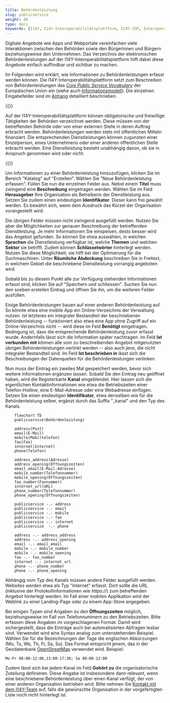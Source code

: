 ```yaml
---
title: Behördenleistung
slug: publicservice
weight: 40
type: docs
keywords: [I14Y, I14Y-Interoperabilitätsplattform, I14Y-IOP, Interoperabilität, Behördenleistung, öffentliche Dienstleistung, Website, Portal, Webapp, App, Mobile App, Applikation, Verzeichnis, Schweiz]
---
```


Digitale Angebote wie Apps und Webportale vereinfachen viele Interaktionen zwischen den Behörden sowie den Bürgerinnen und Bürgern beziehungsweise den Unternehmen. Das Verzeichnis der elektronischen Behördenleistungen auf der I14Y-Interoperabilitätsplattform hilft dabei diese Angebote einfach auffindbar und sichtbar zu machen. 

Im Folgenden wird erklärt, wie Informationen zu Behördenleistungen erfasst werden können. Die I14Y-Interoperabilitätsplattform setzt zum Beschreiben von Behördenleistungen das [_Core Public Service Vocabulary_](https://github.com/SEMICeu/CPSV-AP) der Europäischen Union ein (siehe auch [Informationsmodell](/handbook/de/gouvernanz/informationsmodell)). Die einzelnen Eingabefelder sind im [Anhang](/handbook/de/anhang/eingabefelder) detailliert beschrieben. 

{{<alert title="Was ist eine Behördenleistung?" color="info">}}
 
Auf der I14Y-Interoperabilitätsplattform können obligatorische und freiwillige Tätigkeiten der Behörden verzeichnet werden. Diese müssen von der betreffenden Behörde oder von einer externen Stelle in deren Auftrag erbracht werden. Behördenleistungen werden stets mit öffentlichen Mitteln finanziert. Die entsprechenden Dienstleistungen können zugunsten einer Einzelperson, eines Unternehmens oder einer anderen öffentlichen Stelle erbracht werden. Eine Dienstleistung besteht unabhängig davon, ob sie in Anspruch genommen wird oder nicht.

{{</alert>}}

Um Informationen zu einer Behördenleistung hinzuzufügen, klicken Sie im Bereich "Katalog" auf "Erstellen". Wählen Sie "Neue Behördenleistung erfassen". Füllen Sie nun die einzelnen Felder aus. Nebst einem __Titel__ muss zwingend eine __Beschreibung__ eingetragen werden. Wählen Sie im Feld __Herausgeber__ Ihre Organisation als Betreiberin der Dienstleistung aus. Setzen Sie zudem einen eindeutigen __Identifikator__. Dieser kann frei gewählt werden. Es bewährt sich, wenn dem Ausdruck das Kürzel der Organisation vorangestellt wird. 

Die übrigen Felder müssen nicht zwingend ausgefüllt werden. Nutzen Sie aber die Möglichkeiten zur genauen Beschreibung der betreffenden Dienstleistung. Je mehr Informationen Sie einspeisen, desto besser wird das Angebot gefunden. So können Sie etwa auswählen, in welchen __Sprachen__ die Dienstleistung verfügbar ist, welche __Themen__ und welchen __Sektor__ sie betrifft. Zudem können __Schlüsselwörter__ hinterlegt werden. Nutzen Sie diese Möglichkeit; sie hilft bei der Optimierung für die Suchmaschinen. Unter __Räumliche Abdeckung__ beschreiben Sie in Freitext, in welchem Gebiet die beschriebene Dienstleistung vorrangig angeboten wird. 

Sobald bis zu diesem Punkt alle zur Verfügung stehenden Informationen erfasst sind, klicken Sie auf "Speichern und schliessen". Suchen Sie nun den soeben erstellen Eintrag und öffnen Sie ihn, um die weiteren Felder ausfüllen. 

Einige Behördenleistungen bauen auf einer anderen Behördenleistung auf. So könnte etwa eine mobile App ein Online-Verzeichnis der Verwaltung nutzen. Ist letzteres ein integraler Bestandteil der beschriebenen Behördenleistung -- funktioniert also etwa eine App ohne Zugriff auf ein Online-Verzeichnis nicht -- wird diese im Feld __Benötigt__ eingetragen. Bedingung ist, dass die entsprechende Behördenleistung zuvor erfasst wurde. Andernfalls lässt sich die Information später nachtragen. Im Feld __Ist verbunden mit__ können alle vom zu beschreibenden Angebot mitgenutzten übrigen Behördenleistungen verlinkt werden -- also auch jene, die nicht integraler Bestandteil sind. Im Feld __Ist beschrieben in__ lässt sich die Beschreibungen der Datenquellen für die Behördenleistungen verlinken.

Nun muss der Eintrag ein zweites Mal gespeichert werden, bevor sich weitere Informationen ergänzen lassen. Sobald Sie den Eintrag neu geöffnet haben, wird die Registerkarte __Kanal__ eingeblendet. Hier lassen sich die eigentlichen Kontaktinformationen wie etwa die Betriebszeiten einer Telefon-Hotline, eine E-Mail-Adresse oder eine Webadresse einfügen. Setzen Sie einen eindeutigen __Identifikator__, etwa denselben wie für die Behördenleistung selber, ergänzt durch das Suffix "_kanal" und den Typ des Kanals.

```mermaid
    flowchart TD
    publicservice(Behördenleistung)

    address(Post)
    email(E-Mail)
    mobile(Mobiltelefon)
    fax(Fax)
    internet(Internet)
    phone(Telefon)
    
    address_address(Adresse)
    address_opening(Öffnungszeiten)
    email_email(E-Mail-Adresse)
    mobile_number(Telefonnummer)
    mobile_opening(Öffnungszeiten)
    fax_number(Faxnummer)
    internet_url(URL)
    phone_number(Telefonnummer)
    phone_opening(Öffnungszeiten)

    publicservice -.- address
    publicservice -.- email
    publicservice -.- mobile
    publicservice -.- fax
    publicservice -.- internet
    publicservice  -.- phone

    address -.- address_address
    address -.- address_opening
    email -.- email_email
    mobile -.- mobile_number
    mobile -.- mobile_opening
    fax -.- fax_number
    internet -.- internet_url
    phone -.- phone_number
    phone -.- phone_opening

```

Abhängig vom Typ des Kanals müssen andere Felder ausgefüllt werden. Websites werden etwa als Typ "Internet" erfasst. Dort sollte die URL (inklusive der Protokollinformationen wie _https://_) zum betreffenden Angebot hinterlegt werden. Im Fall einer mobilen Applikation wird der Weblink zu einer Landing-Page oder zu einem App-Store angegeben. 

Bei einigen Typen sind Angaben zu den __Öffnungszeiten__ möglich, beziehungsweise im Fall von Telefonnummern zu den Betriebszeiten. Bitte erfassen diese Angaben im vorgeschlagenen Format. Damit wird sichergestellt, dass die Einträge auch bei automatisierten Abfragen lesbar sind. Verwendet wird eine Syntax analog zum untenstehenden Beispiel. Wählen Sie für die Bezeichnungen der Tage die englischen Abkürzungen (Mo, Tu, We, Th, Fr, Sa, Su). Das Format entspricht jenem, das in der Geodatenbank [OpenStreetMap](https://wiki.openstreetmap.org/wiki/Key:opening_hours) verwendet wird. Beispiel:

`Mo-Fr 08:00-12:00,13:00-17:30; Sa 08:00-12:00`

Zudem lässt sich bei jedem Kanal im Feld __Gehört zu__ die organisatorische Zuteilung definieren. Diese Angabe ist insbesondere dann relevant, wenn eine beschriebene Behördenleistung über einen Kanal verfügt, der von einer anderen Organisation betrieben wird. Bitte nehmen Sie [Kontakt mit dem I14Y-Team](mailto:i14y@bfs.admin.ch) auf, falls die gewünschte Organisation in der vorgefertigten Liste noch nicht hinterlegt ist.